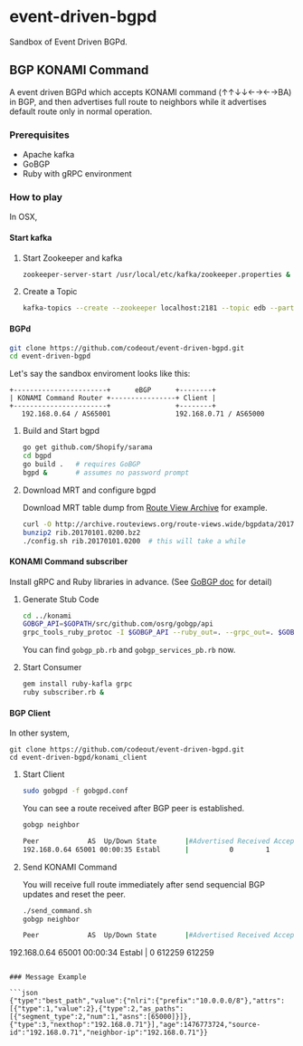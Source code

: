 # event-driven-bgpd

Sandbox of Event Driven BGPd.

## BGP KONAMI Command

A event driven BGPd which accepts KONAMI command (↑↑↓↓←→←→BA) in BGP, and then advertises full route to neighbors while it advertises default route only in normal operation.

### Prerequisites

* Apache kafka
* GoBGP
* Ruby with gRPC environment

### How to play

In OSX,

#### Start kafka

1. Start Zookeeper and kafka
   ```zsh
   zookeeper-server-start /usr/local/etc/kafka/zookeeper.properties & kafka-server-start /usr/local/etc/kafka/server.properties
   ```

2. Create a Topic
   ```zsh
   kafka-topics --create --zookeeper localhost:2181 --topic edb --partitions 1 --replication-factor 1
   ```

#### BGPd

```zsh
git clone https://github.com/codeout/event-driven-bgpd.git
cd event-driven-bgpd
```

Let's say the sandbox enviroment looks like this:

```
+-----------------------+      eBGP      +--------+
| KONAMI Command Router +----------------+ Client |
+-----------------------+                +--------+
   192.168.0.64 / AS65001                192.168.0.71 / AS65000
```

1. Build and Start bgpd
   ```zsh
   go get github.com/Shopify/sarama
   cd bgpd
   go build .   # requires GoBGP
   bgpd &       # assumes no password prompt
   ```

2. Download MRT and configure bgpd

   Download MRT table dump from [Route View Archive](http://archive.routeviews.org/) for example.
   ```zsh
   curl -O http://archive.routeviews.org/route-views.wide/bgpdata/2017.01/RIBS/rib.20170101.0200.bz2
   bunzip2 rib.20170101.0200.bz2
   ./config.sh rib.20170101.0200  # this will take a while
   ```

#### KONAMI Command subscriber

Install gRPC and Ruby libraries in advance. (See [GoBGP doc](https://github.com/osrg/gobgp/blob/master/docs/sources/grpc-client.md#ruby) for detail)

1. Generate Stub Code
   ```zsh
   cd ../konami
   GOBGP_API=$GOPATH/src/github.com/osrg/gobgp/api
   grpc_tools_ruby_protoc -I $GOBGP_API --ruby_out=. --grpc_out=. $GOBGP_API/gobgp.proto
   ```

   You can find ```gobgp_pb.rb``` and ```gobgp_services_pb.rb``` now.

2. Start Consumer
   ```zsh
   gem install ruby-kafla grpc
   ruby subscriber.rb &
   ```

#### BGP Client

In other system,

```
git clone https://github.com/codeout/event-driven-bgpd.git
cd event-driven-bgpd/konami_client
```

1. Start Client
   ```zsh
   sudo gobgpd -f gobgpd.conf
   ```

   You can see a route received after BGP peer is established.

   ```zsh
   gobgp neighbor
   
   Peer            AS  Up/Down State       |#Advertised Received Accepted
   192.168.0.64 65001 00:00:35 Establ      |          0        1        1
   ```

2. Send KONAMI Command

   You will receive full route immediately after send sequencial BGP updates and reset the peer.
   ```zsh
   ./send_command.sh
   gobgp neighbor

   Peer            AS  Up/Down State       |#Advertised Received Accepted
192.168.0.64 65001 00:00:34 Establ      |          0   612259   612259
   ```

### Message Example

```json
{"type":"best_path","value":{"nlri":{"prefix":"10.0.0.0/8"},"attrs":[{"type":1,"value":2},{"type":2,"as_paths":[{"segment_type":2,"num":1,"asns":[65000]}]},{"type":3,"nexthop":"192.168.0.71"}],"age":1476773724,"source-id":"192.168.0.71","neighbor-ip":"192.168.0.71"}}
```
